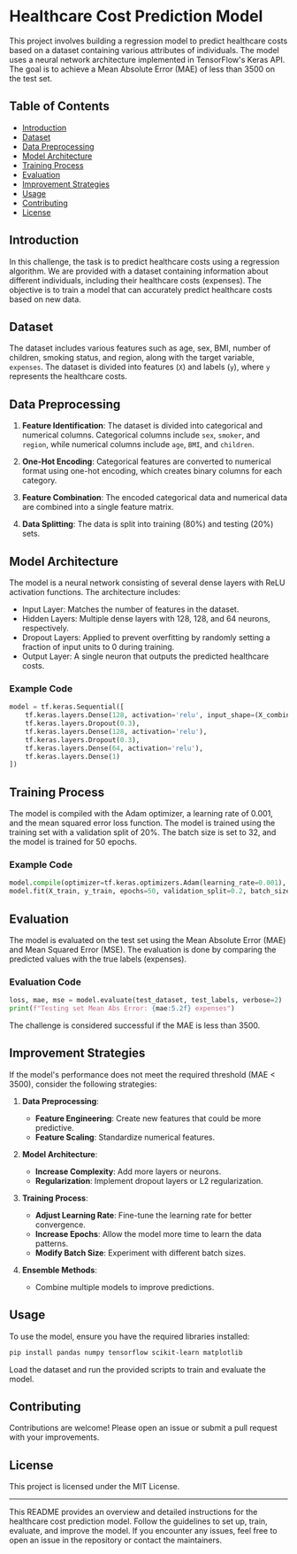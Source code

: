 # Healthcare Cost Prediction Model

This project involves building a regression model to predict healthcare costs based on a dataset containing various attributes of individuals. The model uses a neural network architecture implemented in TensorFlow's Keras API. The goal is to achieve a Mean Absolute Error (MAE) of less than 3500 on the test set.

## Table of Contents

- [Introduction](#introduction)
- [Dataset](#dataset)
- [Data Preprocessing](#data-preprocessing)
- [Model Architecture](#model-architecture)
- [Training Process](#training-process)
- [Evaluation](#evaluation)
- [Improvement Strategies](#improvement-strategies)
- [Usage](#usage)
- [Contributing](#contributing)
- [License](#license)

## Introduction

In this challenge, the task is to predict healthcare costs using a regression algorithm. We are provided with a dataset containing information about different individuals, including their healthcare costs (expenses). The objective is to train a model that can accurately predict healthcare costs based on new data.

## Dataset

The dataset includes various features such as age, sex, BMI, number of children, smoking status, and region, along with the target variable, `expenses`. The dataset is divided into features (`X`) and labels (`y`), where `y` represents the healthcare costs.

## Data Preprocessing

1. **Feature Identification**: The dataset is divided into categorical and numerical columns. Categorical columns include `sex`, `smoker`, and `region`, while numerical columns include `age`, `BMI`, and `children`.

2. **One-Hot Encoding**: Categorical features are converted to numerical format using one-hot encoding, which creates binary columns for each category.

3. **Feature Combination**: The encoded categorical data and numerical data are combined into a single feature matrix.

4. **Data Splitting**: The data is split into training (80%) and testing (20%) sets.

## Model Architecture

The model is a neural network consisting of several dense layers with ReLU activation functions. The architecture includes:

- Input Layer: Matches the number of features in the dataset.
- Hidden Layers: Multiple dense layers with 128, 128, and 64 neurons, respectively.
- Dropout Layers: Applied to prevent overfitting by randomly setting a fraction of input units to 0 during training.
- Output Layer: A single neuron that outputs the predicted healthcare costs.

### Example Code

```python
model = tf.keras.Sequential([
    tf.keras.layers.Dense(128, activation='relu', input_shape=(X_combined.shape[1],)),
    tf.keras.layers.Dropout(0.3),
    tf.keras.layers.Dense(128, activation='relu'),
    tf.keras.layers.Dropout(0.3),
    tf.keras.layers.Dense(64, activation='relu'),
    tf.keras.layers.Dense(1)
])
```

## Training Process

The model is compiled with the Adam optimizer, a learning rate of 0.001, and the mean squared error loss function. The model is trained using the training set with a validation split of 20%. The batch size is set to 32, and the model is trained for 50 epochs.

### Example Code

```python
model.compile(optimizer=tf.keras.optimizers.Adam(learning_rate=0.001), loss='mse', metrics=['mae', 'mse'])
model.fit(X_train, y_train, epochs=50, validation_split=0.2, batch_size=32, verbose=2)
```

## Evaluation

The model is evaluated on the test set using the Mean Absolute Error (MAE) and Mean Squared Error (MSE). The evaluation is done by comparing the predicted values with the true labels (expenses).

### Evaluation Code

```python
loss, mae, mse = model.evaluate(test_dataset, test_labels, verbose=2)
print(f"Testing set Mean Abs Error: {mae:5.2f} expenses")
```

The challenge is considered successful if the MAE is less than 3500.

## Improvement Strategies

If the model's performance does not meet the required threshold (MAE < 3500), consider the following strategies:

1. **Data Preprocessing**:
   - **Feature Engineering**: Create new features that could be more predictive.
   - **Feature Scaling**: Standardize numerical features.

2. **Model Architecture**:
   - **Increase Complexity**: Add more layers or neurons.
   - **Regularization**: Implement dropout layers or L2 regularization.

3. **Training Process**:
   - **Adjust Learning Rate**: Fine-tune the learning rate for better convergence.
   - **Increase Epochs**: Allow the model more time to learn the data patterns.
   - **Modify Batch Size**: Experiment with different batch sizes.

4. **Ensemble Methods**:
   - Combine multiple models to improve predictions.

## Usage

To use the model, ensure you have the required libraries installed:

```bash
pip install pandas numpy tensorflow scikit-learn matplotlib
```

Load the dataset and run the provided scripts to train and evaluate the model.

## Contributing

Contributions are welcome! Please open an issue or submit a pull request with your improvements.

## License

This project is licensed under the MIT License.

---

This README provides an overview and detailed instructions for the healthcare cost prediction model. Follow the guidelines to set up, train, evaluate, and improve the model. If you encounter any issues, feel free to open an issue in the repository or contact the maintainers.
